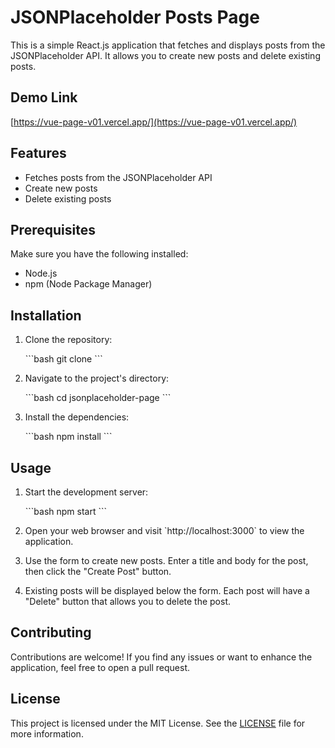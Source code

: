 # JSONPlaceholder Posts Page

This is a simple React.js application that fetches and displays posts from the JSONPlaceholder API. It allows you to create new posts and delete existing posts.

## Demo Link

[https://vue-page-v01.vercel.app/](https://vue-page-v01.vercel.app/)

## Features

- Fetches posts from the JSONPlaceholder API
- Create new posts
- Delete existing posts

## Prerequisites

Make sure you have the following installed:

- Node.js
- npm (Node Package Manager)

## Installation

1. Clone the repository:

   \`\`\`bash
   git clone <repository-url>
   \`\`\`

2. Navigate to the project's directory:

   \`\`\`bash
   cd jsonplaceholder-page
   \`\`\`

3. Install the dependencies:

   \`\`\`bash
   npm install
   \`\`\`

## Usage

1. Start the development server:

   \`\`\`bash
   npm start
   \`\`\`

2. Open your web browser and visit \`http://localhost:3000\` to view the application.

3. Use the form to create new posts. Enter a title and body for the post, then click the "Create Post" button.

4. Existing posts will be displayed below the form. Each post will have a "Delete" button that allows you to delete the post.

## Contributing

Contributions are welcome! If you find any issues or want to enhance the application, feel free to open a pull request.

## License

This project is licensed under the MIT License. See the [LICENSE](LICENSE) file for more information.

